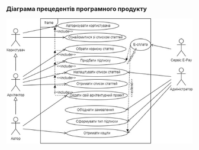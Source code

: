 ### Діаграма прецедентів програмного продукту
![](https://github.com/oleksandrblazhko/ai204-babich/blob/ai-204-babich_with-laboratory_work_2/1-SoftwareRequirements/1.3-SoftwareUserRequirements/1.3.3-UseCaseDiagram/UseCase.jpg)
